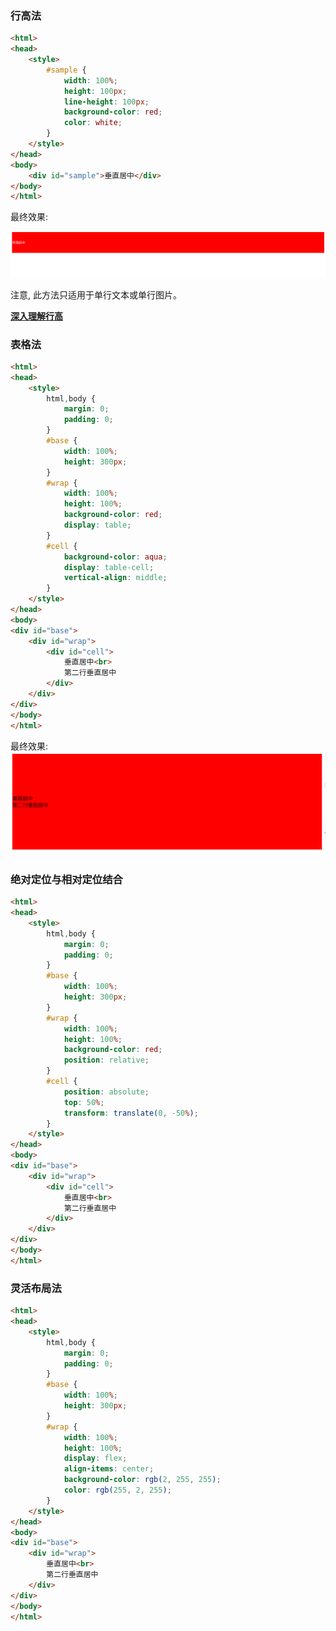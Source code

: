 ### 行高法

```html
<html>
<head>
    <style>
        #sample {
            width: 100%;
            height: 100px;
            line-height: 100px;
            background-color: red;
            color: white;
        }
    </style>
</head>
<body>
    <div id="sample">垂直居中</div>
</body>
</html>
```

最终效果:   

![](Figure/Figure%201.png)

注意, 此方法只适用于单行文本或单行图片。

[**深入理解行高**](https://www.zhangxinxu.com/wordpress/2009/11/css%E8%A1%8C%E9%AB%98line-height%E7%9A%84%E4%B8%80%E4%BA%9B%E6%B7%B1%E5%85%A5%E7%90%86%E8%A7%A3%E5%8F%8A%E5%BA%94%E7%94%A8/)  

### 表格法

```html
<html>
<head>
    <style>
        html,body {
            margin: 0;
            padding: 0;
        }
        #base {
            width: 100%;
            height: 300px;
        }
        #wrap {
            width: 100%;
            height: 100%;
            background-color: red;
            display: table;
        }
        #cell {
            background-color: aqua;
            display: table-cell;
            vertical-align: middle;
        }
    </style>
</head>
<body>
<div id="base">
    <div id="wrap">
        <div id="cell">
            垂直居中<br>
            第二行垂直居中
        </div>
    </div>
</div>
</body>
</html>
```

最终效果:  
![](Figure/Figure%203.png)  

### 绝对定位与相对定位结合

```html
<html>
<head>
    <style>
        html,body {
            margin: 0;
            padding: 0;
        }
        #base {
            width: 100%;
            height: 300px;
        }
        #wrap {
            width: 100%;
            height: 100%;
            background-color: red;
            position: relative;
        }
        #cell {
            position: absolute;
            top: 50%;
            transform: translate(0, -50%);
        }
    </style>
</head>
<body>
<div id="base">
    <div id="wrap">
        <div id="cell">
            垂直居中<br>
            第二行垂直居中
        </div>
    </div>
</div>
</body>
</html>
```

### 灵活布局法

```html
<html>
<head>
    <style>
        html,body {
            margin: 0;
            padding: 0;
        }
        #base {
            width: 100%;
            height: 300px;
        }
        #wrap {
            width: 100%;
            height: 100%;
            display: flex;
            align-items: center;
            background-color: rgb(2, 255, 255);
            color: rgb(255, 2, 255);
        }
    </style>
</head>
<body>
<div id="base">
    <div id="wrap">
        垂直居中<br>
        第二行垂直居中
    </div>
</div>
</body>
</html>
```



